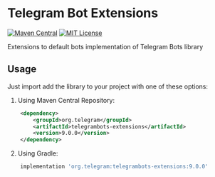 # Telegram Bot Extensions

[![Maven Central](https://maven-badges.herokuapp.com/maven-central/org.telegram/telegrambots-extensions/badge.svg)](http://mvnrepository.com/artifact/org.telegram/telegrambots-extensions)
[![MIT License](http://img.shields.io/badge/license-MIT-blue.svg?style=flat)](https://github.com/rubenlagus/TelegramBots/blob/master/LICENSE)

Extensions to default bots implementation of Telegram Bots library


## Usage

Just import add the library to your project with one of these options:

  1. Using Maven Central Repository:

```xml
    <dependency>
        <groupId>org.telegram</groupId>
        <artifactId>telegrambots-extensions</artifactId>
        <version>9.0.0</version>
    </dependency>
```

   2. Using Gradle:

```gradle
    implementation 'org.telegram:telegrambots-extensions:9.0.0'
```